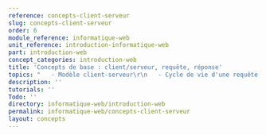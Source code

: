 ```yaml
---
reference: concepts-client-serveur
slug: concepts-client-serveur
order: 6
module_reference: informatique-web
unit_reference: introduction-informatique-web
part: introduction-web
concept_categories: introduction-web
title: 'Concepts de base : client/serveur, requête, réponse'
topics: "   - Modèle client-serveur\r\n   - Cycle de vie d'une requête HTTP"
description: ''
tutorials: ''
Todo: ''
directory: informatique-web/introduction-web
permalink: informatique-web/concepts-client-serveur
layout: concepts
---
```

